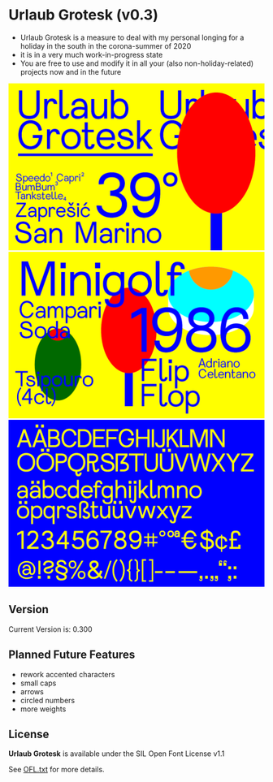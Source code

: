 # Urlaub Grotesk (v0.3)

* Urlaub Grotesk is a measure to deal with my personal longing for a holiday in the south in the corona-summer of 2020
* it is in a very much work-in-progress state
* You are free to use and modify it in all your (also non-holiday-related) projects now and in the future 

![Urlaub Grotesk Specimen 1](assets/urlaub-grotesk-specimen-web.png)
![Urlaub Grotesk Specimen 2](assets/urlaub-grotesk-specimen-web2.png)
![Urlaub Grotesk Specimen 3](assets/urlaub-grotesk-specimen-web3.png)

## Version

Current Version is: 0.300

## Planned Future Features

* rework accented characters
* small caps
* arrows
* circled numbers
* more weights

## License

**Urlaub Grotesk** is available under the SIL Open Font License v1.1

See [OFL.txt](OFL.txt) for more details.
